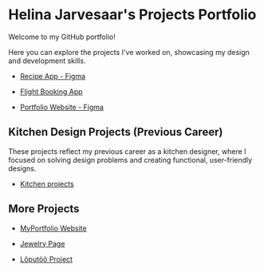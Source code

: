 # Helina Jarvesaar's Projects Portfolio

Welcome to my GitHub portfolio! 

Here you can explore the projects I've worked on, showcasing my design and development skills.

- [Recipe App - Figma](link-to-repo)
  
- [Flight Booking App](https://github.com/HelinaJarvesaar/myFlightBookingApp.git)
  
- [Portfolio Website - Figma](https://github.com/HelinaJarvesaar/myPortfolio.git)



## Kitchen Design Projects (Previous Career)

These projects reflect my previous career as a kitchen designer, where I focused on solving design problems and creating functional, user-friendly designs.

- [Kitchen projects](https://github.com/HelinaJarvesaar/Kitchen_projects.git)


## More Projects

- [MyPortfolio Website](link-to-repo)
  
- [Jewelry Page](link-to-repo)
  
- [Lõputöö Project](link-to-repo)


<!---
HelinaJarvesaar/HelinaJarvesaar is a ✨ special ✨ repository because its `README.md` (this file) appears on your GitHub profile.
You can click the Preview link to take a look at your changes.
--->
